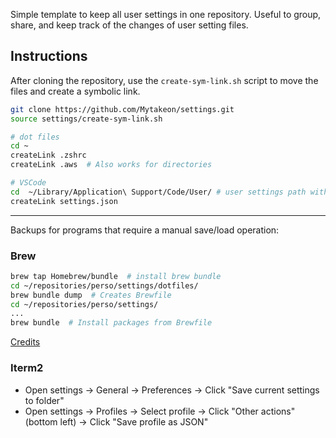 Simple template to keep all user settings in one repository. Useful to group, share, and keep track of the changes of user setting files.

## Instructions
After cloning the repository, use the `create-sym-link.sh` script to move the files and create a symbolic link.
```bash 
git clone https://github.com/Mytakeon/settings.git
source settings/create-sym-link.sh

# dot files
cd ~ 
createLink .zshrc
createLink .aws  # Also works for directories

# VSCode
cd  ~/Library/Application\ Support/Code/User/ # user settings path with default installation
createLink settings.json
```
---
Backups for programs that require a manual save/load operation:
### Brew

```bash
brew tap Homebrew/bundle  # install brew bundle
cd ~/repositories/perso/settings/dotfiles/
brew bundle dump  # Creates Brewfile
cd ~/repositories/perso/settings/
...
brew bundle  # Install packages from Brewfile
```

[Credits](https://tomlankhorst.nl/brew-bundle-restore-backup/)


### Iterm2

* Open settings -> General -> Preferences -> Click "Save current settings to folder"
* Open settings -> Profiles -> Select profile -> Click "Other actions" (bottom left) -> Click "Save profile as JSON"
